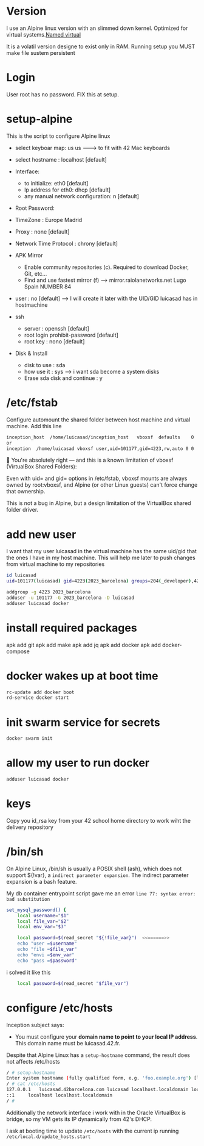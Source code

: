 # Version

I use an Alpine linux version with an slimmed down kernel. Optimized for virtual systems.[Named virtual ](https://dl-cdn.alpinelinux.org/alpine/v3.21/releases/x86_64/alpine-virt-3.21.3-x86_64.iso)

It is a volatil version designe to exist only in RAM. Running setup you MUST make file sustem persistent

# Login
User root has no password. FIX this at setup.

# setup-alpine
This is the script to configure Alpine linux
+ select keyboar map: us us ---> to fit with 42 Mac keyboards
+ select hostname : localhost [default]
+ Interface:
    + to initialize: eth0 [default]
    + Ip address for eth0: dhcp [default]
    + any manual network configuration: n [default]

+ Root Password:
+ TimeZone : Europe Madrid
+ Proxy : none [default]
+ Network Time Protocol : chrony [default]
+ APK Mirror
    + Enable community repositories (c). Required to download Docker, Git, etc...
    + Find and use fastest mirror (f) --> mirror.raiolanetworks.net Lugo Spain  NUMBER 84
+ user : no  [default] --> I will create it later with the UID/GID luicasad has in hostmachine
+ ssh
    + server : openssh [default]
    + root login prohibit-password [default]
    + root key : nono [default]
+ Disk & Install
    + disk to use : sda
    + how use it  : sys  --> i want sda become a system disks
    + Erase sda disk and continue : y


# /etc/fstab

Configure automount the shared folder between host machine and virtual machine. Add this line

```bash
inception_host	/home/luicasad/inception_host	vboxsf	defaults	0	0
or
inception  /home/luicasad vboxsf user,uid=101177,gid=4223,rw,auto 0 0

```

🚫
You're absolutely right — and this is a known limitation of vboxsf (VirtualBox Shared Folders):

Even with uid= and gid= options in /etc/fstab, vboxsf mounts are always owned by root:vboxsf, and Alpine (or other Linux guests) can't force change that ownership.

This is not a bug in Alpine, but a design limitation of the VirtualBox shared folder driver.

# add new user

I want that my user luicasad in the virtual machine has the same uid/gid that the ones I have in my host machine. This will help me later to push changes from virtual machine to my repositories

```bash
id luicasad
uid=101177(luicasad) gid=4223(2023_barcelona) groups=204(_developer),4223(2023_barcelona)
```


```sh
addgroup -g 4223 2023_barcelona
adduser -u 101177 -G 2023_barcelona -D luicasad
adduser luicasad docker
```

# install required packages

apk add git
apk add make
apk add jq
apk add docker
apk add docker-compose






# docker wakes up at boot time
```sh
rc-update add docker boot
rd-service docker start
```

# init swarm service for secrets

```sh
docker swarm init
```

# allow my user to run docker
```sh
adduser luicasad docker
```

# keys

Copy you id_rsa key from your 42 school home directory to work wiht the delivery repository

# /bin/sh



On Alpine Linux, /bin/sh is usually a POSIX shell (ash), which does not support ${!var}, a `indirect parameter expansion`. 
The indirect parameter expansion is a bash feature.

My db container entrypoint script gave me an error `line 77: syntax error: bad substitution`


```sh
set_mysql_password() {
    local username="$1"
    local file_var="$2"
    local env_var="$3"

    local password=$(read_secret "${!file_var}")  <<======>>
    echo "user =$username"
    echo "file =$file_var"
    echo "envi =$env_var"
    echo "pass =$password"
```

i solved it like this

```sh
    local password=$(read_secret "$file_var")
```

# configure /etc/hosts

Inception subject says: 

+ You must configure your **domain name to point to your local IP address**. This domain name must be luicasad.42.fr.

Despite that Alpine Linux has a `setup-hostname` command, the result does not affects /etc/hosts

```bash
/ # setup-hostname 
Enter system hostname (fully qualified form, e.g. 'foo.example.org') [luicasad.42.fr] 
/ # cat /etc/hosts
127.0.0.1	luicasad.42barcelona.com luicasad localhost.localdomain localhost
::1		localhost localhost.localdomain
/ # 
```

Additionally the network interface i work with in the Oracle VirtualBox is bridge, so my VM gets its IP dynamically from 42's DHCP.

I ask at booting time to update `/etc/hosts` with the current ip running `/etc/local.d/update_hosts.start`

